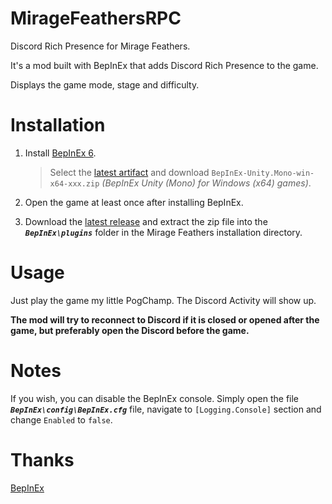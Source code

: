 # MirageFeathersRPC
Discord Rich Presence for Mirage Feathers.

It's a mod built with BepInEx that adds Discord Rich Presence to the game.

Displays the game mode, stage and difficulty.

# Installation
1. Install [BepInEx 6](https://docs.bepinex.dev/master/articles/user_guide/installation/index.html).

    > Select the [latest artifact](https://builds.bepinex.dev/projects/bepinex_be) and download `BepInEx-Unity.Mono-win-x64-xxx.zip` *(BepInEx Unity (Mono) for Windows (x64) games)*.

2. Open the game at least once after installing BepInEx.

3. Download the [latest release](https://github.com/Braasileiro/MirageFeathersRPC/releases/latest) and extract the zip file into the ***`BepInEx\plugins`*** folder in the Mirage Feathers installation directory.

# Usage
Just play the game my little PogChamp. The Discord Activity will show up.

**The mod will try to reconnect to Discord if it is closed or opened after the game, but preferably open the Discord before the game.**

# Notes
If you wish, you can disable the BepInEx console. Simply open the file ***`BepInEx\config\BepInEx.cfg`*** file, navigate to `[Logging.Console]` section and change `Enabled` to `false`.

# Thanks
[BepInEx](https://github.com/BepInEx/BepInEx)
